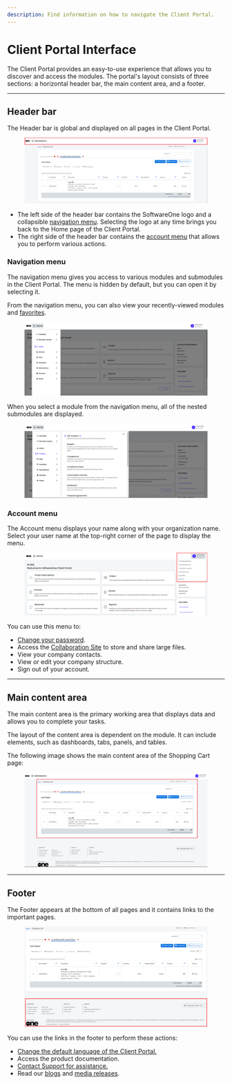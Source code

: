 ```yaml
---
description: Find information on how to navigate the Client Portal.
---
```


# Client Portal Interface

The Client Portal provides an easy-to-use experience that allows you to discover and access the modules. The portal's layout consists of three sections: a horizontal header bar, the main content area, and a footer.

***

## Header bar

The Header bar is global and displayed on all pages in the Client Portal.

<figure><img src="../.gitbook/assets/image (266).png" alt=""><figcaption></figcaption></figure>

* The left side of the header bar contains the SoftwareOne logo and a collapsible [navigation menu](navigate-the-home-page.md#navigation-menu). Selecting the logo at any time brings you back to the Home page of the Client Portal.
* The right side of the header bar contains the [account menu](navigate-the-home-page.md#account-menu) that allows you to perform various actions.

### Navigation menu

The navigation menu gives you access to various modules and submodules in the Client Portal. The menu is hidden by default, but you can open it by selecting it.&#x20;

From the navigation menu, you can also view your recently-viewed modules and [favorites](favorites.md).

<figure><img src="../.gitbook/assets/image (256).png" alt=""><figcaption></figcaption></figure>

When you select a module from the navigation menu, all of the nested submodules are displayed.

<figure><img src="../.gitbook/assets/image (257).png" alt=""><figcaption></figcaption></figure>

### Account menu

The Account menu displays your name along with your organization name. Select your user name at the top-right corner of the page to display the menu.&#x20;

<figure><img src="../.gitbook/assets/image (263).png" alt=""><figcaption></figcaption></figure>

You can use this menu to:

* [Change your password](password-reset.md).
* Access the [Collaboration Site](../administration/collaboration-site/) to store and share large files.
* View your company contacts.
* View or edit your company structure.&#x20;
* Sign out of your account.

***

## Main content area

The main content area is the primary working area that displays data and allows you to complete your tasks.&#x20;

The layout of the content area is dependent on the module.  It can include elements, such as dashboards, tabs, panels, and tables.&#x20;

The following image shows the main content area of the Shopping Cart page:

<figure><img src="../.gitbook/assets/image (267).png" alt=""><figcaption></figcaption></figure>

***

## Footer

The Footer appears at the bottom of all pages and it contains links to the important pages.

<figure><img src="../.gitbook/assets/image (269).png" alt=""><figcaption></figcaption></figure>

You can use the links in the footer to perform these actions:

* [Change the default language of the Client Portal.](language-settings.md)
* Access the product documentation.
* [Contact Support for assistance. ](../help-and-support/getting-support.md)
* Read our [blogs](https://www.softwareone.com/en/blog/articles) and [media releases](https://www.softwareone.com/en/media-releases).
